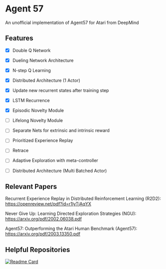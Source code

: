 # Agent 57
An unofficial implementation of Agent57 for Atari from DeepMind

## Features

- [X] Double Q Network
- [X] Dueling Network Architecture
- [X] N-step Q Learning
- [X] Distributed Architecture (1 Actor)
- [X] Update new recurrent states after training step
- [X] LSTM Recurrence
- [X] Episodic Novelty Module
      
- [ ] Lifelong Novelty Module
- [ ] Separate Nets for extrinsic and intrinsic reward
- [ ] Prioritized Experience Replay
- [ ] Retrace
- [ ] Adaptive Exploration with meta-controller
- [ ] Distributed Architecture (Multi Batched Actor)


## Relevant Papers

Recurrent Experience Replay in Distributed Reinforcement Learning (R2D2): 
https://openreview.net/pdf?id=r1lyTjAqYX


Never Give Up: Learning Directed Exploration Strategies (NGU): 
https://arxiv.org/pdf/2002.06038.pdf


Agent57: Outperforming the Atari Human Benchmark (Agent57): 
https://arxiv.org/pdf/2003.13350.pdf


## Helpful Repositories

 [![Readme Card](https://github-readme-stats.vercel.app/api/pin/?username=michaelnny&repo=deep_rl_zoo)](https://github.com/michaelnny/deep_rl_zoo)
